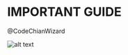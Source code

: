 # IMPORTANT GUIDE

@CodeChianWizard

![alt text](https://www.daulathussain.com/wp-content/uploads/2023/12/liquidity-uniswap-tool.jpg)



